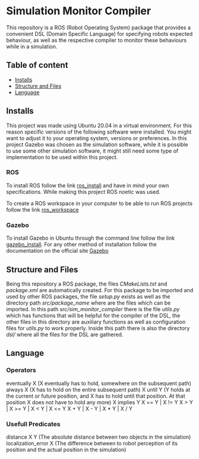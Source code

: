 # Simulation Monitor Compiler
 This repository is a ROS (Robot Operating System) package that provides a convenient DSL (Domain Specific Language) for specifying robots expected behaviour, as well as the respective compiler to monitor these behaviours while in a simulation.


## Table of content
* [Installs](#installs)
* [Structure and Files](#structure-and-files)
* [Language](#language)


## Installs
This project was made using Ubuntu 20.04 in a virtual environment. For this reason specific versions of the following software were installed. You might want to adjust it to your operating system, versions or preferences.
In this project Gazebo was chosen as the simulation software, while it is possible to use some other simulation software, it might still need some type of implementation to be used within this project.

### ROS
To install ROS follow the link [ros_install](http://wiki.ros.org/ROS/Installation) and have in mind your own specifications. While making this project ROS noetic was used.

To create a ROS workspace in your computer to be able to run ROS projects follow the link [ros_workspace](http://wiki.ros.org/catkin/Tutorials/create_a_workspace)

### Gazebo
To install Gazebo in Ubuntu through the command line follow the link [gazebo_install](http://gazebosim.org/tutorials?tut=install_ubuntu). For any other method of installation follow the documentation on the official site [Gazebo](http://gazebosim.org/)


## Structure and Files
Being this repository a ROS package, the files *CMakeLists.txt* and *package.xml* are automatically created.
For this package to be imported and used by other ROS packages, the file *setup.py* exists as well as the directory path *src/package_name* where are the files which can be imported. 
In this path *src/sim_monitor_compiler* there is the file *utils.py* which has functions that will be helpful for the compiler of the DSL, the other files in this directory are auxiliary functions as well as configuration files for *utils.py* to work properly.
Inside this path there is also the directory *dsl/* where all the files for the DSL are gathered.


## Language

### Operators
eventually X (X eventually has to hold, somewhere on the subsequent path)
always X (X has to hold on the entire subsequent path)
X until Y (Y holds at the current or future position, and X has to hold until that position. At that position X does not have to hold any more)
X implies Y
X == Y | X != Y
X > Y | X >= Y | X < Y | X <= Y
X + Y | X - Y | X * Y | X / Y

### Usefull Predicates
distance X Y (The absolute distance between two objects in the simulation) 
localization_error X (The difference between to robot perception of its position and the actual position in the simulation)
